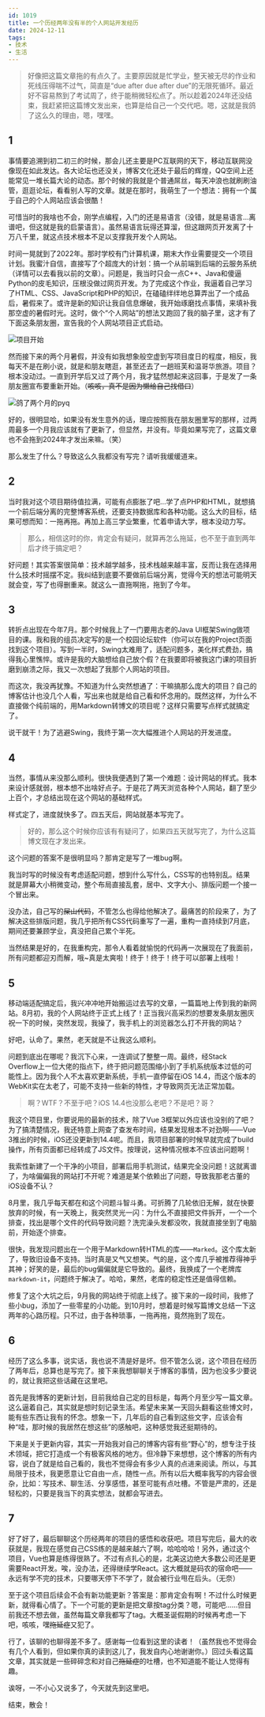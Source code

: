 ```yaml
---
id: 1019
title: 一个历经两年没有半的个人网站开发经历
date: 2024-12-11
tags: 
- 技术
- 生活
---
```


> 好像把这篇文章拖的有点久了。主要原因就是忙学业，整天被无尽的作业和死线压得喘不过气，简直是“due after due after due”的无限死循环。最近好不容易熬到了考试周了，终于能稍微轻松点了。所以趁着2024年还没结束，我赶紧把这篇博文发出来，也算是给自己一个交代吧。嗯，这就是我鸽了这么久的理由，嗯，嘿嘿。

## 1

事情要追溯到初二初三的时候，那会儿还主要是PC互联网的天下，移动互联网没像现在如此发达。各大论坛也还没关，博客文化还处于最后的辉煌，QQ空间上还能常见一堆长篇大论的动态。那个时候的我就是个普通屌丝，每天冲浪也就刷刷油管，逛逛论坛，看看别人写的文章。就是在那时，我萌生了一个想法：拥有一个属于自己的个人网站应该会很酷！

可惜当时的我啥也不会，刚学点编程，入门的还是易语言（没错，就是易语言…离谱吧，但这就是我的启蒙语言）。虽然易语言玩得还算溜，但这跟网页开发离了十万八千里，就这点技术根本不足以支撑我开发个人网站。

时间一晃就到了2022年。那时学校有门计算机课，期末大作业需要提交一个项目计划。我蜜汁自信，直接写了个超庞大的计划：搞一个从前端到后端的云服务系统（详情可以去看我以前的文章）。问题是，我当时只会一点C++、Java和傻逼Python的皮毛知识，压根没做过网页开发。为了完成这个作业，我逼着自己学习了HTML、CSS、JavaScript和PHP的知识，在磕磕绊绊地总算弄出了一个成品后，暑假来了。或许是新的知识让我自信息爆破，我开始琢磨找点事情，来填补我那空虚的暑假时光。这时，做个“个人网站”的想法又跑回了我的脑子里，这才有了下面这条朋友圈，宣告我的个人网站项目正式启动。

![项目开始](./blogImg/1019/项目开始.jpg)

然而接下来的两个月暑假，并没有如我想象般空虚到写项目度日的程度，相反，我每天不是在刷小说，就是和朋友瞎逛，甚至还去了一趟班芙和温哥华旅游。项目？根本没动过。一直到开学后又过了两个月，我才猛然想起来这回事，于是发了一条朋友圈宣布要重新开始。（~~咳咳，真不是因为懒给自己找借口~~）

![鸽了两个月的pyq](./blogImg/1019/鸽了两个月的pyq.jpg)

好的，很明显哈，如果没有发生意外的话，理应按照我在朋友圈里写的那样，过两周最多一个月我应该就有了更新了，但显然，并没有。毕竟如果写完了，这篇文章也不会拖到2024年才发出来嘛。（笑）

那么发生了什么？导致这么久我都没有写完？请听我缓缓道来。

## 2

当时我对这个项目期待值拉满，可能有点膨胀了吧…学了点PHP和HTML，就想搞一个前后端分离的完整博客系统，还要支持数据库和各种功能。这么大的目标，结果可想而知：一拖再拖。再加上高三学业繁重，忙着申请大学，根本没动力写。

> 那么，相信这时的你，肯定会有疑问，就算再怎么拖延，也不至于直到两年后才终于搞定吧？

好问题！其实答案很简单：技术越学越多，技术栈越来越丰富，反而让我在选择用什么技术时摇摆不定。我纠结到底要不要做前后端分离，觉得今天的想法可能明天就会变，写了也得删重来。就这么一直拖啊拖，拖到了今年。

## 3

转折点出现在今年7月。那个时候我上了一门要用古老的Java UI框架Swing做项目的课。我和我的组员决定写的是一个校园论坛软件（你可以在我的Project页面找到这个项目）。写到一半时，Swing太难用了，适配问题多，美化样式费劲，搞得我心里憔悴。或许是我的大脑想给自己放个假？在我要即将被我这门课的项目折磨到崩溃之际，我又一次想起了我那个人网站的项目。

而这次，我没再犹豫。不知道为什么突然想通了：干嘛搞那么庞大的项目？自己的博客估计也没几个人看，写出来也就是给自己看和怀念用的。既然这样，为什么不直接做个纯前端的，用Markdown转博文的项目呢？这样只需要写点样式就搞定了。

说干就干！为了逃避Swing，我终于第一次大幅推进个人网站的开发进度。

## 4

当然，事情从来没那么顺利。很快我便遇到了第一个难题：设计网站的样式。我本来设计感就弱，根本想不出啥好点子。于是花了两天浏览各种个人网站，翻了至少上百个，才总结出现在这个网站的基础样式。

样式定了，进度就快多了。四五天后，网站就基本写完了。

> 好的，那么这个时候你应该有有疑问了，如果四五天就写完了，为什么这篇博文现在才发出来。

这个问题的答案不是很明显吗？那肯定是写了一堆bug啊。

我当时写的时候没有考虑适配问题，想到什么写什么，CSS写的也特别乱。结果就是屏幕大小稍微变动，整个布局直接乱套，居中、文字大小、排版问题一个接一个冒出来。

没办法，自己写的~~屎山代码~~，不管怎么也得给他解决了。最痛苦的阶段来了，为了解决这些排版问题，我几乎把所有CSS代码重写了一遍，重构一直持续到7月底，期间还要兼顾学业，真没把自己累个半死。

当然结果是好的，在我重构完，那令人看着就愉悦的代码再一次展现在了我面前，所有问题都迎刃而解，哦~真是太爽啦！终于！终于！终于可以部署上线啦！

## 5

移动端适配搞定后，我兴冲冲地开始搬运过去写的文章，一篇篇地上传到我的新网站。8月初，我的个人网站终于正式上线了！正当我兴高采烈的想要发条朋友圈庆祝一下的时候，突然发现，我操了，我手机上的浏览器怎么打不开我的网站？

好吧，认命了。果然，老天就是不让我这么顺利。

问题到底出在哪呢？我沉下心来，一连调试了整整一周。最终，经Stack Overflow上一位大佬的指点下，终于把问题范围缩小到了手机系统版本过低的可能性上。因为我个人不太喜欢更新系统，手机一直停留在iOS 14.4，而这个版本的WebKit实在太老了，可能不支持一些新的特性，才导致网页无法正常加载。

> 啊？WTF？不至于吧？iOS 14.4也没那么老吧？不是吧？哥？

我这个项目里，你要说用的最新的技术，除了Vue 3框架以外应该也没别的了吧？为了搞清楚情况，我还特意上网查了查发布时间，结果发现根本不对劲啊——Vue 3推出的时候，iOS还没更新到14.4呢。而且，我项目部署的时候早就完成了build操作，所有页面都已经转成了JS文件。按理说，这种情况根本不应该出问题啊！

我索性新建了一个干净的小项目，部署后用手机测试，结果完全没问题！这就离谱了，为啥偏偏我的网站打不开呢？难道是某个依赖出了问题，导致我那老古董的iOS设备不认？

8月里，我几乎每天都在和这个问题斗智斗勇。可折腾了几轮依旧无解，就在快要放弃的时候，有一天晚上，我突然灵光一闪：为什么不直接把文件拆开，一个一个排查，找出是哪个文件的代码导致问题？洗完澡头发都没吹，我就直接坐到了电脑前，开始逐个排查。

很快，我发现问题出在一个用于Markdown转HTML的库——`Marked`。这个库太新了，导致旧设备不支持。当时真是又气又想笑。气的是，这个库几乎被推荐得神乎其神；好笑的是，最后的bug偏偏就是它导致的。最终，我换成了一个老牌库`markdown-it`，问题终于解决了。哈哈，果然，老库的稳定性还是值得信赖。

修复了这个大坑之后，9月我的网站终于彻底上线了。接下来的一段时间，我修了些小bug，添加了一些零星的小功能。到10月时，想着是时候写篇博文总结一下这两年的心路历程。只不过，由于各种琐事，一拖再拖，竟然拖到了现在。

## 6

经历了这么多事，说实话，我也说不清是好是坏。但不管怎么说，这个项目在经历了两年后，总算也是写完了。接下来我想聊聊关于博客的事情，因为也没多少要说的，就让我把这些话藏在这里吧。

首先是我博客的更新计划，目前我给自己定的目标是，每两个月至少写一篇文章。这么逼着自己，其实就是想时刻记录生活。希望未来某一天回头翻看这些博文时，能有些东西让我有的怀念。想象一下，几年后的自己看到这些文字，应该会有种“哇，那时候的我居然在想这些”的感触吧，这种感觉我还挺期待的。

下来是关于更新内容，其实一开始我对自己的博客内容有些“野心”的，想专注于技术领域，把它打造成一个有极客风格的地方。但冷静下来想想，这个博客的所有内容，说白了就是给自己看的，我也不觉得会有多少人真的点进来阅读。所以，与其局限于技术，我更愿意让它自由一点，随性一点。所有以后大概率我写的内容会很杂，比如：写技术、聊生活、分享感悟，甚至可能有点吐槽。不管是严肃的，还是轻松的，只要是我当下的真实想法，就都会写进去。

## 7

好了好了，最后聊聊这个历经两年的项目的感悟和收获吧。项目写完后，最大的收获就是，我现在感觉自己CSS练的是越来越六了啊，哈哈哈哈！另外，通过这个项目，Vue也算是练得很熟了。不过有点扎心的是，北美这边绝大多数公司还是更需要React开发。唉，没办法，还得继续学React。这大概就是码农的宿命吧——永远有学不完的技术，只要哪天停下不学了，就会被行业甩在后头。（无奈）

至于这个项目后续会不会有新功能更新？答案是：那肯定会有啊！不过什么时候更新，就得看心情了。下一个可能的更新是把文章按tag分类？嗯，可能吧……但目前我还不想去做，虽然每篇文章我都写了tag。大概圣诞假期的时候再考虑一下吧，咳咳，嘿~~拖延症~~又犯了。

行了，该聊的也聊得差不多了。感谢每一位看到这里的读者！（虽然我也不觉得会有几个人看到，但如果你真的读到这儿了，我发自内心地谢谢你。）回过头看这篇文章，其实就是一些碎碎念和对自己~~拖延症~~的吐槽，也不知道能不能让人觉得有趣。

诶呀，一不小心又说多了，今天就先到这里吧。

结束，散会！